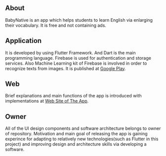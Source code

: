 ## About
BabyNative is an app which helps students to learn English via enlarging their vocabulary. It is free and not containing ads.
## Application
It is developed by using Flutter Framework. And Dart is the main programming language.
Firebase is used for authentication and storage services. Also Machine Learning kit of Firebase is involved in order to recognize texts from images. It is published
at [Google Play]().
## Web
Brief explanations and main functions of the app is introduced with implementations at [Web Site of The App](https://musacim.github.io/b).
## Owner
All of the UI design components and software architecture belongs to owner of repository. 
Motivation and main goal of releasing the app is gaining experince for adapting to relatively
new technologies(such as Flutter in this project) and improving design and architecture skills via developing a software.
